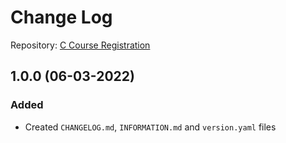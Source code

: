 # Change Log

Repository: [C Course Registration](https://github.com/mhrezk/C-Course-Registration)

## 1.0.0 (06-03-2022)

### Added

* Created `CHANGELOG.md`, `INFORMATION.md` and `version.yaml` files
